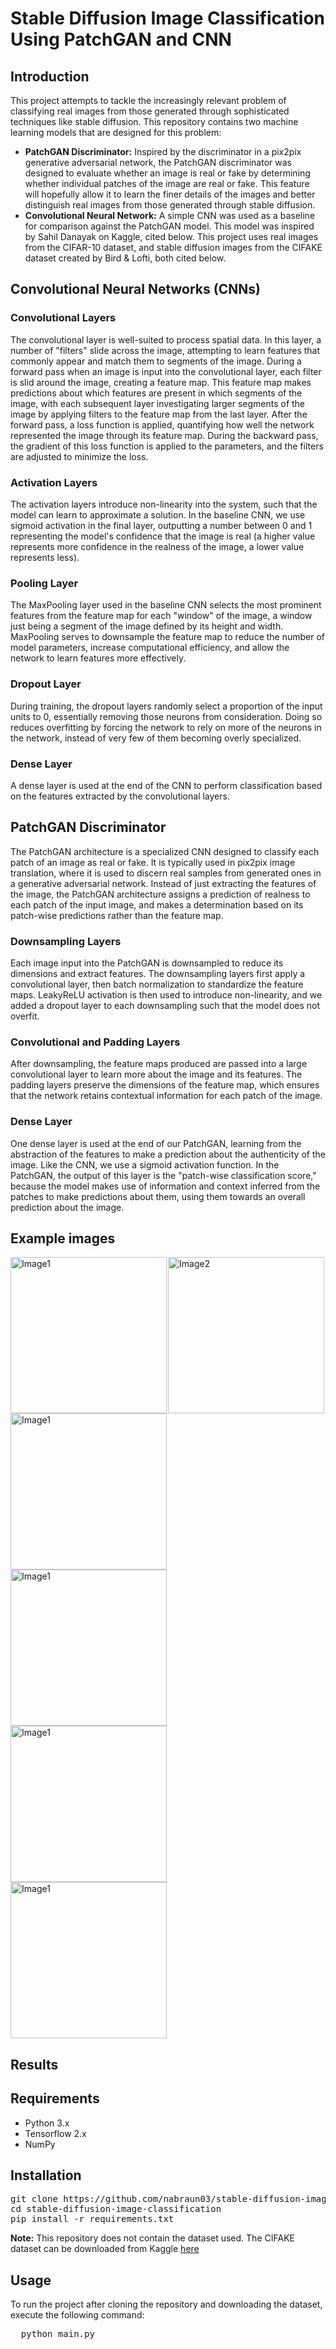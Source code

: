 # **Stable Diffusion Image Classification Using PatchGAN and CNN**

## **Introduction**

This project attempts to tackle the increasingly relevant problem of classifying real images from those generated through sophisticated techniques like stable diffusion. This repository contains two machine learning models that are designed for this problem:
- **PatchGAN Discriminator:** Inspired by the discriminator in a pix2pix generative adversarial network, the PatchGAN discriminator was designed to evaluate whether an image is real or fake by determining whether individual patches of the image are real or fake. This feature will hopefully allow it to learn the finer details of the images and better distinguish real images from those generated through stable diffusion.
- **Convolutional Neural Network:** A simple CNN was used as a baseline for comparison against the PatchGAN model. This model was inspired by Sahil Danayak on Kaggle, cited below.
This project uses real images from the CIFAR-10 dataset, and stable diffusion images from the CIFAKE dataset created by Bird & Lofti, both cited below.

## **Convolutional Neural Networks (CNNs)**
### **Convolutional Layers**
The convolutional layer is well-suited to process spatial data. In this layer, a number of "filters" slide across the image, attempting to learn features that commonly appear and match them to segments of the image. During a forward pass when an image is input into the convolutional layer, each filter is slid around the image, creating a feature map. This feature map makes predictions about which features are present in which segments of the image, with each subsequent layer investigating larger segments of the image by applying filters to the feature map from the last layer. After the forward pass, a loss function is applied, quantifying how well the network represented the image through its feature map. During the backward pass, the gradient of this loss function is applied to the parameters, and the filters are adjusted to minimize the loss.
### **Activation Layers**
The activation layers introduce non-linearity into the system, such that the model can learn to approximate a solution. In the baseline CNN, we use sigmoid activation in the final layer, outputting a number between 0 and 1 representing the model's confidence that the image is real (a higher value represents more confidence in the realness of the image, a lower value represents less).
### **Pooling Layer**
The MaxPooling layer used in the baseline CNN selects the most prominent features from the feature map for each "window" of the image, a window just being a segment of the image defined by its height and width. MaxPooling serves to downsample the feature map to reduce the number of model parameters, increase computational efficiency, and allow the network to learn features more effectively.
### **Dropout Layer**
During training, the dropout layers randomly select a proportion of the input units to 0, essentially removing those neurons from consideration. Doing so reduces overfitting by forcing the network to rely on more of the neurons in the network, instead of very few of them becoming overly specialized.
### **Dense Layer**
A dense layer is used at the end of the CNN to perform classification based on the features extracted by the convolutional layers.

## **PatchGAN Discriminator**
The PatchGAN architecture is a specialized CNN designed to classify each patch of an image as real or fake. It is typically used in pix2pix image translation, where it is used to discern real samples from generated ones in a generative adversarial network. Instead of just extracting the features of the image, the PatchGAN architecture assigns a prediction of realness to each patch of the input image, and makes a determination based on its patch-wise predictions rather than the feature map.
### **Downsampling Layers**
Each image input into the PatchGAN is downsampled to reduce its dimensions and extract features. The downsampling layers first apply a convolutional layer, then batch normalization to standardize the feature maps. LeakyReLU activation is then used to introduce non-linearity, and we added a dropout layer to each downsampling such that the model does not overfit.
### **Convolutional and Padding Layers**
After downsampling, the feature maps produced are passed into a large convolutional layer to learn more about the image and its features. The padding layers preserve the dimensions of the feature map, which ensures that the network retains contextual information for each patch of the image.
### **Dense Layer**
One dense layer is used at the end of our PatchGAN, learning from the abstraction of the features to make a prediction about the authenticity of the image. Like the CNN, we use a sigmoid activation function. In the PatchGAN, the output of this layer is the "patch-wise classification score," because the model makes use of information and context inferred from the patches to make predictions about them, using them towards an overall prediction about the image.

## **Example images**
<div style="display: flex;">
  <div style="flex: 1;">
    <img src="resources/real_examples/0371 (7).png" alt="Image1" style="width: 250px;"/>
    <img src="resources/real_examples/0797 (5).png" alt="Image1" style="width: 250px;"/>
    <img src="resources/real_examples/1882 (2).png" alt="Image1" style="width: 250px;"/>
    <img src="resources/real_examples/4971 (10).png" alt="Image1" style="width: 250px;"/>
    <img src="resources/real_examples/4972 (9).png" alt="Image1" style="width: 250px;"/>
  </div>
  <div style="flex: 1;">
    <img src="image2.png" alt="Image2" style="width: 250px;"/>
  </div>
</div>


## **Results**





## **Requirements**
- Python 3.x
- Tensorflow 2.x
- NumPy

## **Installation**
<pre>
git clone https://github.com/nabraun03/stable-diffusion-image-classification.git
cd stable-diffusion-image-classification
pip install -r requirements.txt
</pre>
**Note:** This repository does not contain the dataset used. The CIFAKE dataset can be downloaded from Kaggle [here](https://www.kaggle.com/datasets/birdy654/cifake-real-and-ai-generated-synthetic-images)

## **Usage** 
To run the project after cloning the repository and downloading the dataset, execute the following command:
<pre>
  python main.py
</pre>

